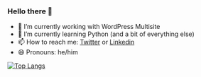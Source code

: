 ### Hello there 👋

- 🔭 I’m currently working with WordPress Multisite
- 🌱 I’m currently learning Python (and a bit of everything else)
- 📫 How to reach me: [Twitter](https://twitter.com/scotnewbury) or [Linkedin](https://linkedin.com/in/scotnewbury)
- 😄 Pronouns: he/him

[![Top Langs](https://github-readme-stats.vercel.app/api/top-langs/?username=scotnewbury&theme=dark&show_icons=true)](https://github.com/scotnewbury/)

<!--
**scotnewbury/scotnewbury** is a ✨ _special_ ✨ repository because its `README.md` (this file) appears on your GitHub profile.

Here are some ideas to get you started:

- 👯 I’m looking to collaborate on ...
- 🤔 I’m looking for help with ...
- 💬 Ask me about ...
- ⚡ Fun fact: I'm the father of twins
-->
